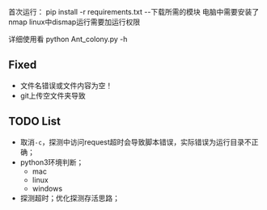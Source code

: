 首次运行：
    pip install -r requirements.txt               --下载所需的模块
    电脑中需要安装了nmap
    linux中dismap运行需要加运行权限

   详细使用看 python Ant_colony.py -h


## Fixed

- 文件名错误或文件内容为空！
- git上传空文件夹导致
  
## TODO List

- 取消`-c`，探测中访问request超时会导致脚本错误，实际错误为运行目录不正确；
- python3环境判断；
  - mac
  - linux
  - windows
- 探测超时；优化探测存活思路；



